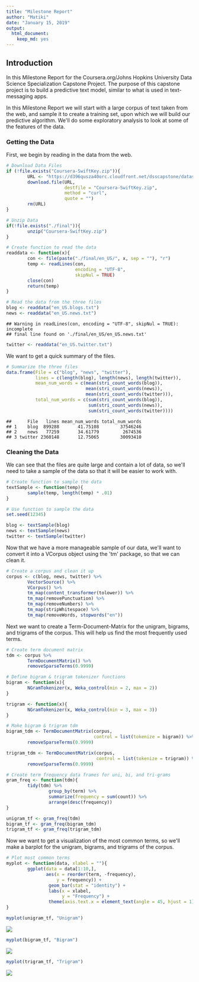 ```yaml
---
title: "Milestone Report"
author: "Matiki"
date: "January 15, 2019"
output: 
  html_document: 
    keep_md: yes
---
```




## Introduction

In this Milestone Report for the Coursera.org/Johns Hopkins University 
Data Science Specialization Capstone Project. The purpose of this capstone project
is to build a predictive text model, similar to what is used in text-messaging apps.

In this Milestone Report we will start with a large corpus of text taken from 
the web, and sample it to create a training set, upon which we will build our 
predictive algorithm. We'll do some exploratory analysis to look at some of the 
features of the data.

### Getting the Data

First, we begin by reading in the data from the web.


```r
# Download Data Files
if (!file.exists("Coursera-SwiftKey.zip")){
        URL <- "https://d396qusza40orc.cloudfront.net/dsscapstone/dataset/Coursera-SwiftKey.zip"
        download.file(URL, 
                      destfile = "Coursera-SwiftKey.zip", 
                      method = "curl", 
                      quote = "")
        rm(URL)
}

# Unzip Data
if(!file.exists("./final")){
        unzip("Coursera-SwiftKey.zip")
}

# Create function to read the data
readdata <- function(x){
        con <- file(paste("./final/en_US/", x, sep = ""), "r")
        temp <- readLines(con,
                          encoding = "UTF-8",
                          skipNul = TRUE)
        close(con)
        return(temp)
}

# Read the data from the three files
blog <- readdata("en_US.blogs.txt")
news <- readdata("en_US.news.txt")
```

```
## Warning in readLines(con, encoding = "UTF-8", skipNul = TRUE): incomplete
## final line found on './final/en_US/en_US.news.txt'
```

```r
twitter <- readdata("en_US.twitter.txt")
```

We want to get a quick summary of the files.

```r
# Summarize the three files
data.frame(File = c("blog", "news", "twitter"),
           lines = c(length(blog), length(news), length(twitter)),
           mean_num_words = c(mean(stri_count_words(blog)),
                              mean(stri_count_words(news)),
                              mean(stri_count_words(twitter))),
           total_num_words = c(sum(stri_count_words(blog)),
                               sum(stri_count_words(news)),
                               sum(stri_count_words(twitter))))
```

```
##      File   lines mean_num_words total_num_words
## 1    blog  899288       41.75108        37546246
## 2    news   77259       34.61779         2674536
## 3 twitter 2360148       12.75065        30093410
```

### Cleaning the Data

We can see that the files are quite large and contain a lot of data, so we'll 
need to take a sample of the data so that it will be easier to work with.


```r
# Create function to sample the data
textSample <- function(temp){
        sample(temp, length(temp) * .01)
}

# Use function to sample the data
set.seed(12345)

blog <- textSample(blog)
news <- textSample(news)
twitter <- textSample(twitter)
```

Now that we have a more manageable sample of our data, we'll want to convert it 
into a VCorpus object using the 'tm' package, so that we can clean it.


```r
# Create a corpus and clean it up
corpus <- c(blog, news, twitter) %>% 
        VectorSource() %>%
        VCorpus() %>%
        tm_map(content_transformer(tolower)) %>%
        tm_map(removePunctuation) %>%
        tm_map(removeNumbers) %>%
        tm_map(stripWhitespace) %>%
        tm_map(removeWords, stopwords("en"))
```

Next we want to create a Term-Document-Matrix for the unigram, bigrams, and trigrams
of the corpus. This will help us find the most frequently used terms.


```r
# Create term document matrix
tdm <- corpus %>% 
        TermDocumentMatrix() %>%
        removeSparseTerms(0.9999)

# Define bigram & trigram tokenizer functions
bigram <- function(x){
        NGramTokenizer(x, Weka_control(min = 2, max = 2))
}

trigram <- function(x){
        NGramTokenizer(x, Weka_control(min = 3, max = 3))
}

# Make bigram & trigram tdm
bigram_tdm <- TermDocumentMatrix(corpus, 
                                 control = list(tokenize = bigram)) %>%
        removeSparseTerms(0.9999)

trigram_tdm <- TermDocumentMatrix(corpus, 
                                  control = list(tokenize = trigram)) %>%
        removeSparseTerms(0.9999)

# Create term frequency data frames for uni, bi, and tri-grams
gram_freq <- function(tdm){
        tidy(tdm) %>%
                group_by(term) %>%
                summarize(frequency = sum(count)) %>%
                arrange(desc(frequency))
}

unigram_tf <- gram_freq(tdm)
bigram_tf <- gram_freq(bigram_tdm)
trigram_tf <- gram_freq(trigram_tdm)
```

Now we want to get a visualization of the most common terms, so we'll make a 
barplot for the unigram, bigrams, and trigrams of the corpus.


```r
# Plot most common terms
myplot <- function(data, xlabel = ""){
        ggplot(data = data[1:10,],
               aes(x = reorder(term, -frequency), 
                   y = frequency)) +
                geom_bar(stat = "identity") +
                labs(x = xlabel,
                     y = "Frequency") +
                theme(axis.text.x = element_text(angle = 45, hjust = 1))
}

myplot(unigram_tf, "Unigram")
```

![](milestone_report_files/figure-html/unnamed-chunk-6-1.png)<!-- -->

```r
myplot(bigram_tf, "Bigram")
```

![](milestone_report_files/figure-html/unnamed-chunk-6-2.png)<!-- -->

```r
myplot(trigram_tf, "Trigram")
```

![](milestone_report_files/figure-html/unnamed-chunk-6-3.png)<!-- -->
